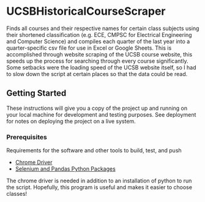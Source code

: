 # UCSBHistoricalCourseScraper

Finds all courses and their respective names for certain class subjects using their shortened classification (e.g. ECE, CMPSC for Electrical Engineering and Computer Science) and compiles each quarter of the last year into a quarter-specific csv file for use in Excel or Google Sheets. This is accomplished through website scraping of the UCSB course website, this speeds up the process for searching through every course significantly. Some setbacks were the loading speed of the UCSB website itself, so I had to slow down the script at certain places so that the data could be read.

## Getting Started

These instructions will give you a copy of the project up and running on
your local machine for development and testing purposes. See deployment
for notes on deploying the project on a live system.

### Prerequisites

Requirements for the software and other tools to build, test, and push
- [Chrome Driver](https://chromedriver.chromium.org/getting-started)
- [Selenium and Pandas Python Packages](https://packaging.python.org/en/latest/tutorials/installing-packages/)
 
 The chrome driver is needed in addition to an installation of python to run the script.
 Hopefully, this program is useful and makes it easier to choose classes!
